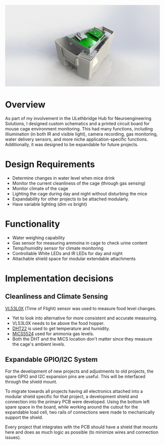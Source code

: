![](main.png)

# Overview
As part of my involvement in the ULethbridge Hub for Neuroengineering Solutions, I designed custom schematics and a printed circuit board for mouse cage environment monitoring. This had many functions, including illiumination (in both IR and visible light), camera recording, gas monitoring, water delivery sensors, and more niche application-specific functions. Additionally, it was designed to be expandable for future projects.

# Design Requirements
- Determine changes in water level when mice drink
- Monitor the current cleanliness of the cage (through gas sensing)
- Monitor climate of the cage
- Lighting the cage during day and night without disturbing the mice
- Expandability for other projects to be attached modularly.
- Have variable lighting (dim vs bright)

# Functionality
- Water weighing capability
- Gas sensor for measuring ammoina in cage to check urine content
- Temp/humidity sensor for climate monitoring
- Controllable White LEDs and IR LEDs for day and night
- Attachable shield space for modular extendable attachments

# Implementation decisions
## Cleanliness and Climate Sensing
[VL53L0X](https://www.st.com/en/imaging-and-photonics-solutions/vl53l0x.html) (Time of Flight) sensor was used to measure food level changes. 
- Yet to look into alternative for more consistent and accurate measuring.
- VL53L0X needs to be above the food hopper.
- [DHT22](https://www.adafruit.com/product/385) is used to get temperature and humidity.
- [MiCS5524](https://www.adafruit.com/product/3199) used for ammonia gas levels.
- Both the DHT and the MiCS location don't matter since they measure the cage's ambient levels.

## Expandable GPIO/I2C System
For the development of new projects and adjustments to old projects, the spare GPIO and I2C expansion pins are useful. This will be interfaced through the shield mount.

To migrate towards all projects having all electronics attached into a modular shield specific for that project, a development shield and connection into the primary PCB were developed.
Using the bottom left spare space in the board, while working around the cutout for the expandable load cell, two rails of connections were made to mechanically support the shield.

Every project that integrates with the PCB should have a shield that mounts here and does as much logic as possible (to minimize wires and connection issues).